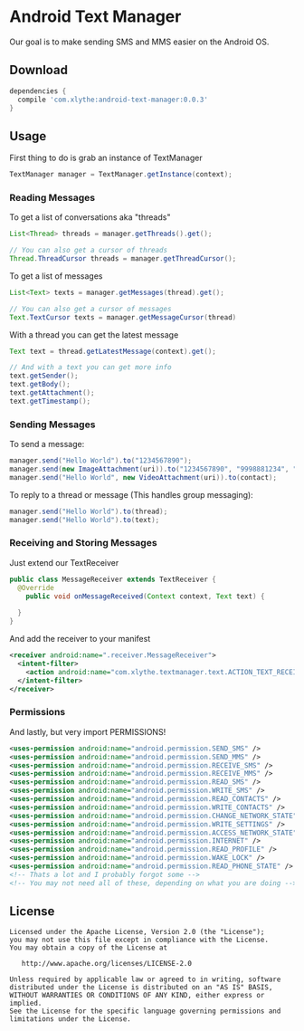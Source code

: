 Android Text Manager
====================

Our goal is to make sending SMS and MMS easier on the Android OS.


Download
--------
```groovy
dependencies {
  compile 'com.xlythe:android-text-manager:0.0.3'
}
```

Usage
-----
First thing to do is grab an instance of TextManager
```java
TextManager manager = TextManager.getInstance(context);
```

### Reading Messages
To get a list of conversations aka "threads"
```java
List<Thread> threads = manager.getThreads().get();

// You can also get a cursor of threads
Thread.ThreadCursor threads = manager.getThreadCursor();
```

To get a list of messages
```java
List<Text> texts = manager.getMessages(thread).get();

// You can also get a cursor of messages
Text.TextCursor texts = manager.getMessageCursor(thread)
```

With a thread you can get the latest message
```java
Text text = thread.getLatestMessage(context).get();

// And with a text you can get more info
text.getSender();
text.getBody();
text.getAttachment();
text.getTimestamp();
```

### Sending Messages
To send a message:
```java
manager.send("Hello World").to("1234567890");
manager.send(new ImageAttachment(uri)).to("1234567890", "9998881234", "1112223456"...);
manager.send("Hello World", new VideoAttachment(uri)).to(contact);
```

To reply to a thread or message (This handles group messaging):
```java
manager.send("Hello World").to(thread);
manager.send("Hello World").to(text);
```

### Receiving and Storing Messages
Just extend our TextReceiver
```java
public class MessageReceiver extends TextReceiver {
  @Override
    public void onMessageReceived(Context context, Text text) {
    
  }
}
```
And add the receiver to your manifest
```xml
<receiver android:name=".receiver.MessageReceiver">
  <intent-filter>
    <action android:name="com.xlythe.textmanager.text.ACTION_TEXT_RECEIVED" />
  </intent-filter>
</receiver>
```

### Permissions
And lastly, but very import PERMISSIONS!
```xml
<uses-permission android:name="android.permission.SEND_SMS" />
<uses-permission android:name="android.permission.SEND_MMS" />
<uses-permission android:name="android.permission.RECEIVE_SMS" />
<uses-permission android:name="android.permission.RECEIVE_MMS" />
<uses-permission android:name="android.permission.READ_SMS" />
<uses-permission android:name="android.permission.WRITE_SMS" />
<uses-permission android:name="android.permission.READ_CONTACTS" />
<uses-permission android:name="android.permission.WRITE_CONTACTS" />
<uses-permission android:name="android.permission.CHANGE_NETWORK_STATE" />
<uses-permission android:name="android.permission.WRITE_SETTINGS" />
<uses-permission android:name="android.permission.ACCESS_NETWORK_STATE" />
<uses-permission android:name="android.permission.INTERNET" />
<uses-permission android:name="android.permission.READ_PROFILE" />
<uses-permission android:name="android.permission.WAKE_LOCK" />
<uses-permission android:name="android.permission.READ_PHONE_STATE" />
<!-- Thats a lot and I probably forgot some -->
<!-- You may not need all of these, depending on what you are doing -->
```

License
--------

    Licensed under the Apache License, Version 2.0 (the "License");
    you may not use this file except in compliance with the License.
    You may obtain a copy of the License at

       http://www.apache.org/licenses/LICENSE-2.0

    Unless required by applicable law or agreed to in writing, software
    distributed under the License is distributed on an "AS IS" BASIS,
    WITHOUT WARRANTIES OR CONDITIONS OF ANY KIND, either express or implied.
    See the License for the specific language governing permissions and
    limitations under the License.
